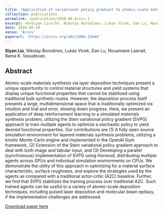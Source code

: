 ```yaml
---
title: "Application of variational policy gradient to atomic-scale materials synthesis"
collection: publications
permalink: /publication/2020-06-Arxiv-1
excerpt: <b>Siyan Liu</b>, Nikolay Borodinov, Lukas Vlcek, Dan Lu, Nouamane Laanait, Rama K. Vasudevan.
date: 2020-06-28
venue: 'Arxiv'
paperurl: 'https://arxiv.org/abs/2006.15644'
---
```

<b>Siyan Liu</b>, Nikolay Borodinov, Lukas Vlcek, Dan Lu, Nouamane Laanait, Rama K. Vasudevan.


## Abstract
Atomic-scale materials synthesis via layer deposition techniques present a unique opportunity to control material structures and yield systems that display unique functional properties that cannot be stabilized using traditional bulk synthetic routes. However, the deposition process itself presents a large, multidimensional space that is traditionally optimized via intuition and trial and error, slowing down progress. Here, we present an application of deep reinforcement learning to a simulated materials synthesis problem, utilizing the Stein variational policy gradient (SVPG) approach to train multiple agents to optimize a stochastic policy to yield desired functional properties. Our contributions are (1) A fully open source simulation environment for layered materials synthesis problems, utilizing a kinetic Monte-Carlo engine and implemented in the OpenAI Gym framework, (2) Extension of the Stein variational policy gradient approach to deal with both image and tabular input, and (3) Developing a parallel (synchronous) implementation of SVPG using Horovod, distributing multiple agents across GPUs and individual simulation environments on CPUs. We demonstrate the utility of this approach in optimizing for a material surface characteristic, surface roughness, and explore the strategies used by the agents as compared with a traditional actor-critic (A2C) baseline. Further, we find that SVPG stabilizes the training process over traditional A2C. Such trained agents can be useful to a variety of atomic-scale deposition techniques, including pulsed laser deposition and molecular beam epitaxy, if the implementation challenges are addressed.

[Download paper here](https://arxiv.org/abs/2006.15644)
